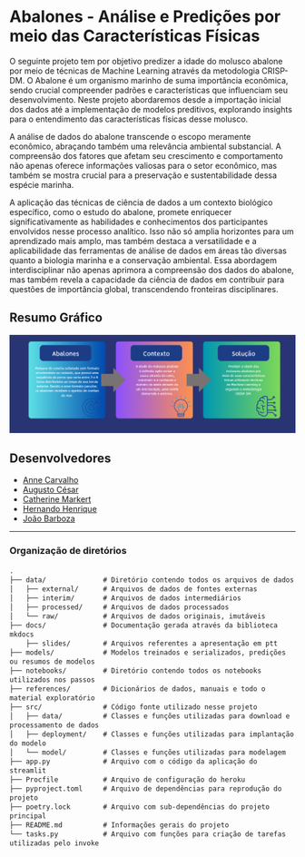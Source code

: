 # Abalones - Análise e Predições por meio das Características Físicas

O seguinte projeto tem por objetivo predizer a idade do molusco abalone por meio de técnicas de Machine Learning através da metodologia CRISP-DM. O Abalone é um organismo marinho de suma importância econômica, sendo crucial compreender padrões e características que influenciam seu desenvolvimento. Neste projeto abordaremos desde a importação inicial dos dados até a implementação de modelos preditivos, explorando insights para o entendimento das características físicas desse molusco.

A análise de dados do abalone transcende o escopo meramente econômico, abraçando também uma relevância ambiental substancial. A compreensão dos fatores que afetam seu crescimento e comportamento não apenas oferece informações valiosas para o setor econômico, mas também se mostra crucial para a preservação e sustentabilidade dessa espécie marinha.

A aplicação das técnicas de ciência de dados a um contexto biológico específico, como o estudo do abalone, promete enriquecer significativamente as habilidades e conhecimentos dos participantes envolvidos nesse processo analítico. Isso não só amplia horizontes para um aprendizado mais amplo, mas também destaca a versatilidade e a aplicabilidade das ferramentas de análise de dados em áreas tão diversas quanto a biologia marinha e a conservação ambiental. Essa abordagem interdisciplinar não apenas aprimora a compreensão dos dados do abalone, mas também revela a capacidade da ciência de dados em contribuir para questões de importância global, transcendendo fronteiras disciplinares.


## Resumo Gráfico

![resumografico](image.png)

## Desenvolvedores

 - [Anne Carvalho](github.com/annecarv)
 - [Augusto César](github.com/augustces)
 - [Catherine Markert](github.com/cathmarkert)
 - [Hernando Henrique](github.com/hernandohas)
 - [João Barboza](https://github.com/joaovcbarboza)

---

### Organização de diretórios


```
.
├── data/              # Diretório contendo todos os arquivos de dados
│   ├── external/      # Arquivos de dados de fontes externas
│   ├── interim/       # Arquivos de dados intermediários
│   ├── processed/     # Arquivos de dados processados
│   └── raw/           # Arquivos de dados originais, imutáveis
├── docs/              # Documentação gerada através da biblioteca mkdocs
    ├── slides/        # Arquivos referentes a apresentação em ptt
├── models/            # Modelos treinados e serializados, predições ou resumos de modelos
├── notebooks/         # Diretório contendo todos os notebooks utilizados nos passos
├── references/        # Dicionários de dados, manuais e todo o material exploratório
├── src/               # Código fonte utilizado nesse projeto
│   ├── data/          # Classes e funções utilizadas para download e processamento de dados
│   ├── deployment/    # Classes e funções utilizadas para implantação do modelo
│   └── model/         # Classes e funções utilizadas para modelagem
├── app.py             # Arquivo com o código da aplicação do streamlit
├── Procfile           # Arquivo de configuração do heroku
├── pyproject.toml     # Arquivo de dependências para reprodução do projeto
├── poetry.lock        # Arquivo com sub-dependências do projeto principal
├── README.md          # Informações gerais do projeto
└── tasks.py           # Arquivo com funções para criação de tarefas utilizadas pelo invoke

```
